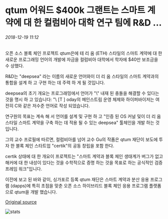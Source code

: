 # qtum 어워드 $400k 그랜트는 스마트 계약에 대 한 컬럼비아 대학 연구 팀에 R&D ...

###### 2018-12-19 11:12

오픈 소스 블록 체인 프로젝트 qtum은에 테 리 움 (ETH) 스타일의 스마트 계약에 대 한 새로운 프로그래밍 언어의 개발에 자금을 컬럼비아 대학에서 학자에 $40만 보조금을 수 상했다.

R&D는 "deepsea" 라는 이름의 새로운 언어와이 더 리 움 스타일의 스마트 계약과의 통합을 설계 하 고 구현 하는 데 주력 하 게 될 것입니다.

deepsea의 초기 개요는 프로그래밍에서 언어가 "\\" 내재 된 충돌을 해결할 수 있다는 것을 명시 하 고 있습니다: "\ [T \] oday의 메인스트림 운영 체제와 하이퍼바이저는 여전히 C와 같은 저수준 언어로 작성 되었습니다.

연구원의 목표는 계속 해 서 언어를 설계 및 구현 하 고 "인증 된 OS 커널 및이 더 리 움 스타일 스마트 계약을 구축 하는 데 적용 될 수 있는 deepsea" 툴체인을 개발 하는 것입니다.

그의 교수 프로필에 따르면, 컬럼비아를 넘어 교수 Gu의 작품은 qtum 재단이 보도에 투자 한 블록 체인 스타트업 "certik"의 공동 창립을 포함 한다.

certik 상태에 대 한 개요이 프로젝트는 "스마트 계약과 블록 체인 생태계가 버그가 없고 해커에 대 한 내성이 있다는 것을 수학적으로 증명 하는 것을 목표로 하는 공식적인 검증 프레임 워크"입니다.

이전에 보고 된 바와 같이, 싱가포르 등록 qtum 재단은 스마트 계약과 분산 응용 프로그램 (dapps)에 특히 초점을 맞춘 오픈 소스 하이브리드 블록 체인 응용 프로그램 플랫폼으로 qtum을 개발 했습니다.

[Original source](https://cointelegraph.com/news/qtum-awards-400k-grant-to-columbia-university-research-team-for-smart-contracts-rd)

![stats](https://c.statcounter.com/11760860/0/a89fa40b/1/ "stats")